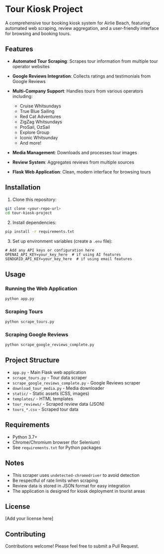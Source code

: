 # Tour Kiosk Project

A comprehensive tour booking kiosk system for Airlie Beach, featuring automated web scraping, review aggregation, and a user-friendly interface for browsing and booking tours.

## Features

- **Automated Tour Scraping**: Scrapes tour information from multiple tour operator websites
- **Google Reviews Integration**: Collects ratings and testimonials from Google Reviews
- **Multi-Company Support**: Handles tours from various operators including:
  - Cruise Whitsundays
  - True Blue Sailing
  - Red Cat Adventures
  - ZigZag Whitsundays
  - ProSail, OzSail
  - Explore Group
  - Iconic Whitsunday
  - And more!

- **Media Management**: Downloads and processes tour images
- **Review System**: Aggregates reviews from multiple sources
- **Flask Web Application**: Clean, modern interface for browsing tours

## Installation

1. Clone this repository:
```bash
git clone <your-repo-url>
cd tour-kiosk-project
```

2. Install dependencies:
```bash
pip install -r requirements.txt
```

3. Set up environment variables (create a `.env` file):
```env
# Add any API keys or configuration here
OPENAI_API_KEY=your_key_here  # if using AI features
SENDGRID_API_KEY=your_key_here  # if using email features
```

## Usage

### Running the Web Application
```bash
python app.py
```

### Scraping Tours
```bash
python scrape_tours.py
```

### Scraping Google Reviews
```bash
python scrape_google_reviews_complete.py
```

## Project Structure

- `app.py` - Main Flask web application
- `scrape_tours.py` - Tour data scraper
- `scrape_google_reviews_complete.py` - Google Reviews scraper
- `download_tour_media.py` - Media downloader
- `static/` - Static assets (CSS, images)
- `templates/` - HTML templates
- `tour_reviews/` - Scraped review data (JSON)
- `tours_*.csv` - Scraped tour data

## Requirements

- Python 3.7+
- Chrome/Chromium browser (for Selenium)
- See `requirements.txt` for Python packages

## Notes

- This scraper uses `undetected-chromedriver` to avoid detection
- Be respectful of rate limits when scraping
- Review data is stored in JSON format for easy integration
- The application is designed for kiosk deployment in tourist areas

## License

[Add your license here]

## Contributing

Contributions welcome! Please feel free to submit a Pull Request.

